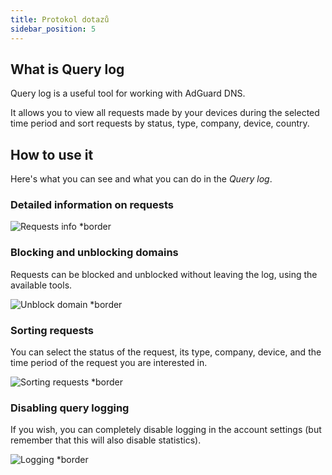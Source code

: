 ```yaml
---
title: Protokol dotazů
sidebar_position: 5
---
```


## What is Query log

Query log is a useful tool for working with AdGuard DNS.

It allows you to view all requests made by your devices during the selected time period and sort requests by status, type, company, device, country.

## How to use it

Here's what you can see and what you can do in the _Query log_.

### Detailed information on requests

![Requests info \*border](https://cdn.adtidy.org/content/kb/dns/private/new_dns/statistics/detailed_info.png)

### Blocking and unblocking domains

Requests can be blocked and unblocked without leaving the log, using the available tools.

![Unblock domain \*border](https://cdn.adtidy.org/content/kb/dns/private/new_dns/statistics/unblock_domain.png)

### Sorting requests

You can select the status of the request, its type, company, device, and the time period of the request you are interested in.

![Sorting requests \*border](https://cdn.adtidy.org/content/kb/dns/private/new_dns/statistics/query_sorted.png)

### Disabling query logging

If you wish, you can completely disable logging in the account settings (but remember that this will also disable statistics).

![Logging \*border](https://cdn.adtidy.org/content/kb/dns/private/new_dns/statistics/logging.png)
